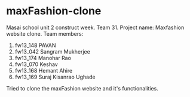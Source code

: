 # maxFashion-clone
Masai school unit 2 construct week. Team 31.
Project name: Maxfashion website clone.
Team members: 
1. fw13_148 PAVAN
2. fw13_042 Sangram Mukherjee
3. fw13_174 Manohar Rao
4. fw13_070 Keshav
5. fw13_168 Hemant Ahire
6. fw13_169 Suraj Kisanrao Ughade

Tried to clone the maxFashion website and it's functionalities.
